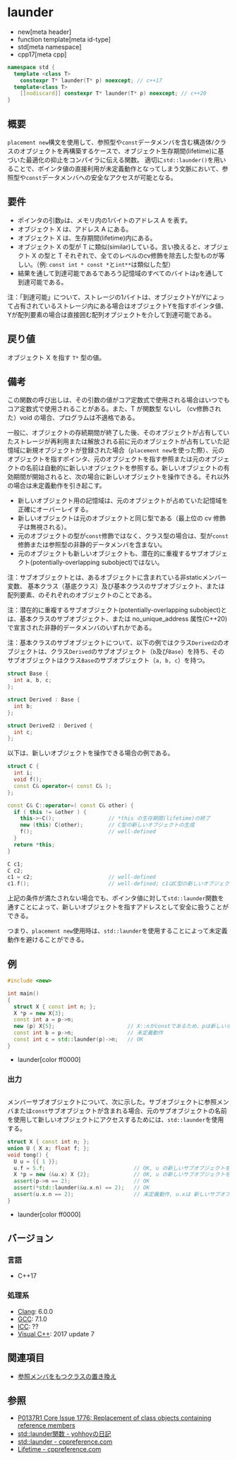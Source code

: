 # launder
* new[meta header]
* function template[meta id-type]
* std[meta namespace]
* cpp17[meta cpp]

```cpp
namespace std {
  template <class T>
    constexpr T* launder(T* p) noexcept; // c++17
  template<class T> 
    [[nodiscard]] constexpr T* launder(T* p) noexcept; // c++20
}
```


## 概要
`placement new`構文を使用して、参照型や`const`データメンバを含む構造体/クラスのオブジェクトを再構築するケースで、オブジェクト生存期間(lifetime)に基づいた最適化の抑止をコンパイラに伝える関数。
適切に`std::launder()`を用いることで、ポインタ値の直接利用が未定義動作となってしまう文脈において、参照型や`const`データメンバへの安全なアクセスが可能となる。


## 要件
- ポインタの引数`p`は、メモリ内の1バイトのアドレス A を表す。
- オブジェクト X は、アドレス A にある。
- オブジェクト X は、生存期間(lifetime)内にある。
- オブジェクト X の型が T に類似(similar)している。言い換えると、オブジェクト X の型と T それぞれで、全てのレベルのcv修飾を除去した型ものが等しい。（例: `const int * const *`と`int**`は類似した型）
- 結果を通して到達可能であるであろう記憶域のすべてのバイトは`p`を通して到達可能である。

注：「到達可能」について、ストレージの1バイトは、オブジェクトYがYによって占有されているストレージ内にある場合はオブジェクトYを指すポインタ値、Yが配列要素の場合は直接囲む配列オブジェクトを介して到達可能である。


## 戻り値
オブジェクト X を指す `T*` 型の値。


## 備考
この関数の呼び出しは、その引数の値がコア定数式で使用される場合はいつでもコア定数式で使用されることがある。また、T が関数型 ないし （cv修飾された）void の場合、プログラムは不適格である。 

一般に、オブジェクトの存続期間が終了した後、そのオブジェクトが占有していたストレージが再利用または解放される前に元のオブジェクトが占有していた記憶域に新規オブジェクトが登録された場合（`placement new`を使った際）、元のオブジェクトを指すポインタ、元のオブジェクトを指す参照または元のオブジェクトの名前は自動的に新しいオブジェクトを参照する。新しいオブジェクトの有効期間が開始されると、次の場合に新しいオブジェクトを操作できる。それ以外の場合は未定義動作を引き起こす。

- 新しいオブジェクト用の記憶域は、元のオブジェクトが占めていた記憶域を正確にオーバーレイする。
- 新しいオブジェクトは元のオブジェクトと同じ型である（最上位の cv 修飾子は無視される）。
- 元のオブジェクトの型が`const`修飾ではなく、クラス型の場合は、型が`const`修飾または参照型の非静的データメンバを含まない。
- 元のオブジェクトも新しいオブジェクトも、潜在的に重複するサブオブジェクト(potentially-overlapping subobject)ではない。

注：サブオブジェクトとは、あるオブジェクトに含まれている非staticメンバー変数、 基本クラス（基底クラス）及び基本クラスのサブオブジェクト、または配列要素、のそれぞれのオブジェクトのことである。

注：潜在的に重複するサブオブジェクト(potentially-overlapping subobject)とは、基本クラスのサブオブジェクト、または no_unique_address 属性(C++20)で宣言された非静的データメンバのいずれかである。

注：基本クラスのサブオブジェクトについて、以下の例ではクラス`Derived2`のオブジェクトは、クラス`Derived`のサブオブジェクト（`b`及び`Base`）を持ち、そのサブオブジェクトはクラス`Base`のサブオブジェクト（`a, b, c`）を持つ。

```cpp
struct Base {
  int a, b, c;
};

struct Derived : Base {
  int b;
};

struct Derived2 : Derived {
  int c;
};
```

以下は、新しいオブジェクトを操作できる場合の例である。

```cpp
struct C {
  int i;
  void f();
  const C& operator=( const C& );
};

const C& C::operator=( const C& other) {
  if ( this != &other ) {
    this->~C();                 // *this の生存期間(lifetime)の終了
    new (this) C(other);        // C型の新しいオブジェクトの生成
    f();                        // well-defined
  }
  return *this;
}

C c1;
C c2;
c1 = c2;                        // well-defined
c1.f();                         // well-defined; c1はC型の新しいオブジェクトを参照しています
```

上記の条件が満たされない場合でも、ポインタ値に対して`std::launder`関数を通すことによって、新しいオブジェクトを指すアドレスとして安全に扱うことができる。

つまり、`placement new`使用時は、`std::launder`を使用することによって未定義動作を避けることができる。


## 例
```cpp example
#include <new>

int main() 
{
  struct X { const int n; };
  X *p = new X{3};
  const int a = p->n;
  new (p) X{5};                       // X::nがconstであるため、pは新しいオブジェクトを指さない
  const int b = p->n;                 // 未定義動作
  const int c = std::launder(p)->n;   // OK
}
```
* launder[color ff0000]

### 出力
```
```

メンバーサブオブジェクトについて、次に示した。サブオブジェクトに参照メンバまたは`const`サブオブジェクトが含まれる場合、元のサブオブジェクトの名前を使用して新しいオブジェクトにアクセスするためには、`std::launder`を使用する。

```cpp
struct X { const int n; };
union U { X x; float f; };
void tong() {
  U u = {{ 1 }};
  u.f = 5.f;                            // OK, u の新しいサブオブジェクトを生成
  X *p = new (&u.x) X {2};              // OK, u の新しいサブオブジェクトを生成
  assert(p->n == 2);                    // OK
  assert(*std::launder(&u.x.n) == 2);   // OK
  assert(u.x.n == 2);                   // 未定義動作, u.xは 新しいサブオブジェクトを指定しない
}
```
* launder[color ff0000]


## バージョン
### 言語
- C++17


### 処理系
- [Clang](/implementation.md#clang): 6.0.0
- [GCC](/implementation.md#gcc): 7.1.0
- [ICC](/implementation.md#icc): ??
- [Visual C++](/implementation.md#visual_cpp): 2017 update 7


## 関連項目
- [参照メンバをもつクラスの置き換え](/lang/cpp17/replacement_of_class_objects_containing_reference_members.md)


## 参照
- [P0137R1 Core Issue 1776: Replacement of class objects containing reference members](http://www.open-std.org/jtc1/sc22/wg21/docs/papers/2016/p0137r1.html)
- [std::launder関数 - yohhoyの日記](http://d.hatena.ne.jp/yohhoy/20170817/p1)
- [std::launder - cppreference.com](https://ja.cppreference.com/w/cpp/utility/launder)
- [Lifetime - cppreference.com](https://en.cppreference.com/w/cpp/language/lifetime)

